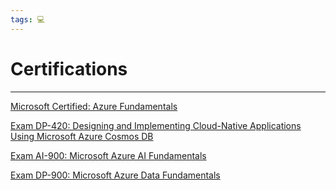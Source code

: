 ```yaml
---
tags: 💻
---
```


# Certifications
---

[Microsoft Certified: Azure Fundamentals](https://docs.microsoft.com/en-us/learn/certifications/azure-fundamentals/)

[Exam DP-420: Designing and Implementing Cloud-Native Applications Using Microsoft Azure Cosmos DB](https://docs.microsoft.com/en-us/learn/certifications/exams/dp-420)

[Exam AI-900: Microsoft Azure AI Fundamentals](https://docs.microsoft.com/en-us/learn/certifications/exams/ai-900)

[Exam DP-900: Microsoft Azure Data Fundamentals](https://docs.microsoft.com/en-us/learn/certifications/exams/dp-900)

